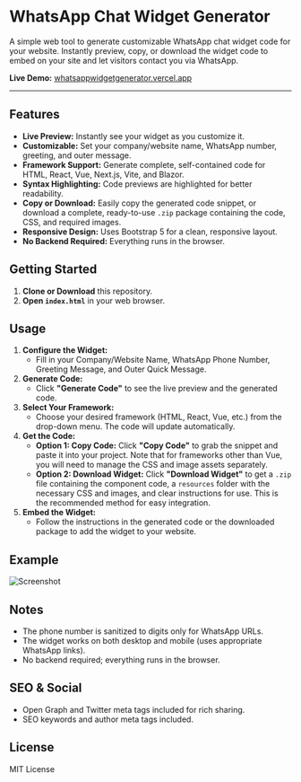 # WhatsApp Chat Widget Generator

A simple web tool to generate customizable WhatsApp chat widget code for your website. Instantly preview, copy, or download the widget code to embed on your site and let visitors contact you via WhatsApp.

**Live Demo:** [whatsappwidgetgenerator.vercel.app](https://whatsappwidgetgenerator.vercel.app)

---

## Features

- **Live Preview:** Instantly see your widget as you customize it.
- **Customizable:** Set your company/website name, WhatsApp number, greeting, and outer message.
- **Framework Support:** Generate complete, self-contained code for HTML, React, Vue, Next.js, Vite, and Blazor.
- **Syntax Highlighting:** Code previews are highlighted for better readability.
- **Copy or Download:** Easily copy the generated code snippet, or download a complete, ready-to-use `.zip` package containing the code, CSS, and required images.
- **Responsive Design:** Uses Bootstrap 5 for a clean, responsive layout.
- **No Backend Required:** Everything runs in the browser.

## Getting Started

1. **Clone or Download** this repository.
2. **Open `index.html`** in your web browser.

## Usage

1. **Configure the Widget:**
    - Fill in your Company/Website Name, WhatsApp Phone Number, Greeting Message, and Outer Quick Message.
2. **Generate Code:**
    - Click **"Generate Code"** to see the live preview and the generated code.
3. **Select Your Framework:**
    - Choose your desired framework (HTML, React, Vue, etc.) from the drop-down menu. The code will update automatically.
4. **Get the Code:**
    - **Option 1: Copy Code:** Click **"Copy Code"** to grab the snippet and paste it into your project. Note that for frameworks other than Vue, you will need to manage the CSS and image assets separately.
    - **Option 2: Download Widget:** Click **"Download Widget"** to get a `.zip` file containing the component code, a `resources` folder with the necessary CSS and images, and clear instructions for use. This is the recommended method for easy integration.
5. **Embed the Widget:**
    - Follow the instructions in the generated code or the downloaded package to add the widget to your website.

## Example

![Screenshot](https://whatsappwidgetgenerator.vercel.app/whatsappWidget.jpg)

## Notes

- The phone number is sanitized to digits only for WhatsApp URLs.
- The widget works on both desktop and mobile (uses appropriate WhatsApp links).
- No backend required; everything runs in the browser.

## SEO & Social

- Open Graph and Twitter meta tags included for rich sharing.
- SEO keywords and author meta tags included.

## License

MIT License